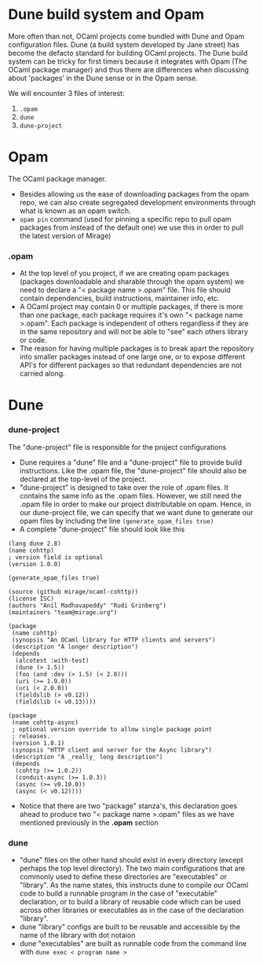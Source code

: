 # Dune build system and Opam
  More often than not, OCaml projects come bundled with Dune and Opam configuration files. Dune (a build system developed by Jane street) has become the defacto standard for building OCaml projects. The Dune build system can be tricky for first timers because it integrates with Opam (The OCaml package manager) and thus there are differences when discussing about 'packages' in the Dune sense or in the Opam sense.

We will encounter 3 files of interest:
1. `.opam`
2. `dune`
3. `dune-project`

# Opam
The OCaml package manager. 
- Besides allowing us the ease of downloading packages from the opam repo, we can also create segregated development environments through what is known as an opam switch.
- `opam pin` command (used for pinning a specific repo to pull opam packages from instead of the default one) we use this in order to pull the latest version of Mirage)

### **<package>.opam**
- At the top level of you project, if we are creating opam packages (packages downloadable and sharable through the opam system) we need to declare a "< package name >.opam" file. This file should contain dependencies, build instructions, maintainer info, etc.
- A OCaml project may contain 0 or multiple packages, if there is more than one package, each package requires it's own "< package name >.opam". Each package is independent of others regardless if they are in the same repository and will not be able to "see" each others library or code.
- The reason for having multiple packages is to break apart the repository into smaller packages instead of one large one, or to expose different API's for different packages so that redundant dependencies are not carried along.

# Dune
### **dune-project**
The "dune-project" file is responsible for the project configurations

- Dune requires a "dune" file and a "dune-project" file to provide build instructions. Like the .opam file, the "dune-project" file should also be declared at the top-level of the project. 
- "dune-project" is designed to take over the role of .opam files. It contains the same info as the .opam files. However, we still need the .opam file in order to make our project distributable on opam. Hence, in our dune-project file, we can specify that we want dune to generate our opam files by including the line `(generate_opam_files true)`
- A complete "dune-project" file should look like this
```
(lang dune 2.8)
(name cohttp)
; version field is optional
(version 1.0.0)

(generate_opam_files true)

(source (github mirage/ocaml-cohttp))
(license ISC)
(authors "Anil Madhavapeddy" "Rudi Grinberg")
(maintainers "team@mirage.org")

(package
 (name cohttp)
 (synopsis "An OCaml library for HTTP clients and servers")
 (description "A longer description")
 (depends
  (alcotest :with-test)
  (dune (> 1.5))
  (foo (and :dev (> 1.5) (< 2.0)))
  (uri (>= 1.9.0))
  (uri (< 2.0.0))
  (fieldslib (> v0.12))
  (fieldslib (< v0.13))))

(package
 (name cohttp-async)
 ; optional version override to allow single package point
 ; releases.
 (version 1.0.1)
 (synopsis "HTTP client and server for the Async library")
 (description "A _really_ long description")
 (depends
  (cohttp (>= 1.0.2))
  (conduit-async (>= 1.0.3))
  (async (>= v0.10.0))
  (async (< v0.12))))
```
- Notice that there are two "package" stanza's, this declaration goes ahead to produce two "< package name >.opam" files as we have mentioned previously in the **.opam** section

### **dune**
- "dune" files on the other hand should exist in every directory (except perhaps the top level directory). The two main configurations that are commonly used to define these directories are "executables" or "library". As the name states, this instructs dune to compile our OCaml code to build a runnable program in the case of "executable" declaration, or to build a library of reusable code which can be used across other libraries or executables as in the case of the declaration "library".
- dune "library" configs are built to be reusable and accessible by the name of the library with dot notaion
- dune "executables" are built as runnable code from the command line with `dune exec < program name >`